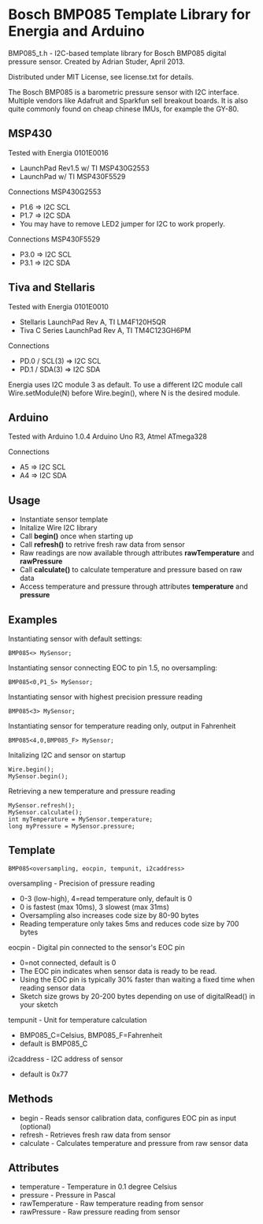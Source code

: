 Bosch BMP085 Template Library for Energia and Arduino
=====================================================

BMP085_t.h - I2C-based template library for Bosch BMP085 digital pressure sensor.
Created by Adrian Studer, April 2013.

Distributed under MIT License, see license.txt for details.   

The Bosch BMP085 is a barometric pressure sensor with I2C interface. 
Multiple vendors like Adafruit and Sparkfun sell breakout boards. It is also quite commonly found
on cheap chinese IMUs, for example the GY-80.

MSP430
------

Tested with Energia 0101E0016
* LaunchPad Rev1.5 w/ TI MSP430G2553
* LaunchPad w/ TI MSP430F5529

Connections MSP430G2553
* P1.6 => I2C SCL
* P1.7 => I2C SDA
* You may have to remove LED2 jumper for I2C to work properly.

Connections MSP430F5529
* P3.0 => I2C SCL
* P3.1 => I2C SDA

Tiva and Stellaris
------------------

Tested with Energia 0101E0010
* Stellaris LaunchPad Rev A, TI LM4F120H5QR
* Tiva C Series LaunchPad Rev A, TI TM4C123GH6PM

Connections
* PD.0 / SCL(3) => I2C SCL 
* PD.1 / SDA(3) => I2C SDA 

Energia uses I2C module 3 as default. To use a different I2C module call
Wire.setModule(N) before Wire.begin(), where N is the desired module.

Arduino
-------

Tested with Arduino 1.0.4
Arduino Uno R3, Atmel ATmega328

Connections
* A5 => I2C SCL
* A4 => I2C SDA

Usage
-----

- Instantiate sensor template
- Initalize Wire I2C library
- Call **begin()** once when starting up
- Call **refresh()** to retrive fresh raw data from sensor
- Raw readings are now available through attributes **rawTemperature** and **rawPressure**
- Call **calculate()** to calculate temperature and pressure based on raw data
- Access temperature and pressure through attributes **temperature** and **pressure**

Examples
--------

Instantiating sensor with default settings:

	BMP085<> MySensor;

Instantiating sensor connecting EOC to pin 1.5, no oversampling:

	BMP085<0,P1_5> MySensor;

Instantiating sensor with highest precision pressure reading

	BMP085<3> MySensor;

Instantiating sensor for temperature reading only, output in Fahrenheit

	BMP085<4,0,BMP085_F> MySensor;

Initalizing I2C and sensor on startup

	Wire.begin();
	MySensor.begin();

Retrieving a new temperature and pressure reading

	MySensor.refresh();
	MySensor.calculate();
	int myTemperature = MySensor.temperature;
	long myPressure = MySensor.pressure;

Template
--------

	BMP085<oversampling, eocpin, tempunit, i2caddress>

oversampling - Precision of pressure reading
* 0-3 (low-high), 4=read temperature only, default is 0
* 0 is fastest (max 10ms), 3 slowest (max 31ms)
* Oversampling also increases code size by 80-90 bytes
* Reading temperature only takes 5ms and reduces code size by 700 bytes

eocpin - Digital pin connected to the sensor's EOC pin
* 0=not connected, default is 0
* The EOC pin indicates when sensor data is ready to be read.
* Using the EOC pin is typically 30% faster than waiting a fixed time when reading sensor data
* Sketch size grows by 20-200 bytes depending on use of digitalRead() in your sketch

tempunit - Unit for temperature calculation
* BMP085_C=Celsius, BMP085_F=Fahrenheit
* default is BMP085_C

i2caddress - I2C address of sensor
* default is 0x77

Methods
-------

* begin - Reads sensor calibration data, configures EOC pin as input (optional)
* refresh - Retrieves fresh raw data from sensor
* calculate - Calculates temperature and pressure from raw sensor data
 
Attributes
----------

* temperature - Temperature in 0.1 degree Celsius
* pressure - Pressure in Pascal
* rawTemperature - Raw temperature reading from sensor
* rawPressure - Raw pressure reading from sensor
